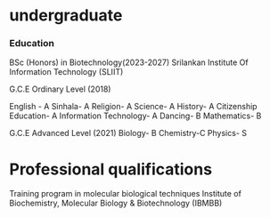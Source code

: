 # undergraduate

### Education
BSc (Honors) in Biotechnology(2023-2027)
Srilankan Institute Of Information Technology (SLIIT)

G.C.E Ordinary Level (2018)

English -                 A
Sinhala-                  A
Religion-                 A 
Science-                  A
History-                  A 
Citizenship Education-    A
Information Technology-   A
Dancing-                  B
Mathematics-              B

G.C.E Advanced Level (2021)
Biology-    B
Chemistry-C
Physics-     S

# Professional qualifications
Training program in molecular  biological techniques 
Institute of Biochemistry, Molecular Biology & Biotechnology (IBMBB)
